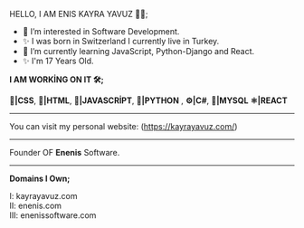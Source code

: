 HELLO, I AM ENIS KAYRA YAVUZ 👨‍💻;
- 👀 I’m interested in Software Development.
- ✨ I was born in Switzerland I currently live in Turkey.
- 🌱 I’m currently learning JavaScript, Python-Django and React.
- ✨ I'm 17 Years Old.

<b>I AM WORKİNG ON IT 🛠️;</b>

<b>📙|CSS</b>, <b>📕|HTML</b>, <b>📒|JAVASCRİPT</b>, <b>📘|PYTHON</b> , <b>⚙️|C#</b>,   <b>💾|MYSQL</b>   <b>⚛️|REACT</b>

<hr>

You can visit my personal website: (https://kayrayavuz.com/)
<!---
enenis/enenis is a ✨ special ✨ repository because its `README.md` (this file) appears on your GitHub profile.
You can click the Preview link to take a look at your changes.
--->
<!-- ..................... -->
<hr>

Founder OF <b>Enenis</b> Software.

<hr>
<b>Domains I Own;</b>

I: kayrayavuz.com <br>
II: enenis.com <br>
III: enenissoftware.com <br>
